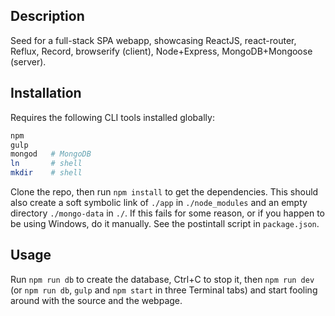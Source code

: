 ## Description

Seed for a full-stack SPA webapp, showcasing ReactJS, react-router, Reflux, Record, browserify (client), Node+Express, MongoDB+Mongoose (server).

## Installation

Requires the following CLI tools installed globally:

``` bash
npm
gulp
mongod   # MongoDB
ln       # shell
mkdir    # shell
```

Clone the repo, then run `npm install` to get the dependencies. This should also create a soft symbolic link of `./app` in `./node_modules` and an empty directory `./mongo-data` in `./`. If this fails for some reason, or if you happen to be using Windows, do it manually. See the postintall script in `package.json`.

## Usage

Run `npm run db` to create the database, Ctrl+C to stop it, then `npm run dev` (or `npm run db`, `gulp` and `npm start` in three Terminal tabs) and start fooling around with the source and the webpage.
